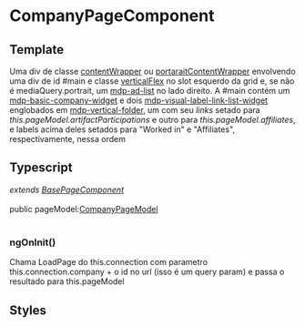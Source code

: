 # CompanyPageComponent

## Template
Uma div de classe [contentWrapper](/Docs/src/Styles.md#.contentWrapper) ou [portaraitContentWrapper](/Docs/src/Styles.md#.contentWrapperPortrait) envolvendo uma div de id #main e classe [verticalFlex](/Docs/src/Styles.md#.verticalFlex) no slot esquerdo da grid e, se não é mediaQuery.portrait, um [mdp-ad-list](/Docs/src/app/components/structure/AdList.md) no lado direito. A #main contém um [mdp-basic-company-widget](/Docs/src/app/components/widgets/BasicCompanyWidget.md) e dois [mdp-visual-label-link-list-widget](/Docs/src/app/components/widgets/VisualLabelLinkListWidget.md) englobados em [mdp-vertical-folder](/Docs/src/app/components/controls/folder/VerticalFolder.md), um com seu *links* setado para *this.pageModel.artifactParticipations* e outro para *this.pageModel.affiliates*, e labels acima deles setados para "Worked in" e "Affiliates", respectivamente, nessa ordem
## Typescript
*extends [BasePageComponent](/Docs/src/app/components/pages/BasePage.md)*<br><br>
public pageModel:[CompanyPageModel](/Docs/src/app/models/pages/CompanyPageModel.md)<br><br>
### ngOnInit()
Chama LoadPage do this.connection com parametro this.connection.company + o id no url (isso é um query param)  e passa o resultado para this.pageModel
## Styles